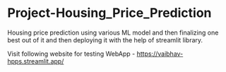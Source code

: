 # Project-Housing_Price_Prediction
Housing price prediction using various ML model and then finalizing one best out of it and then deploying it with the help of streamlit library.

Visit following website for testing WebApp -
https://vaibhav-hpps.streamlit.app/
